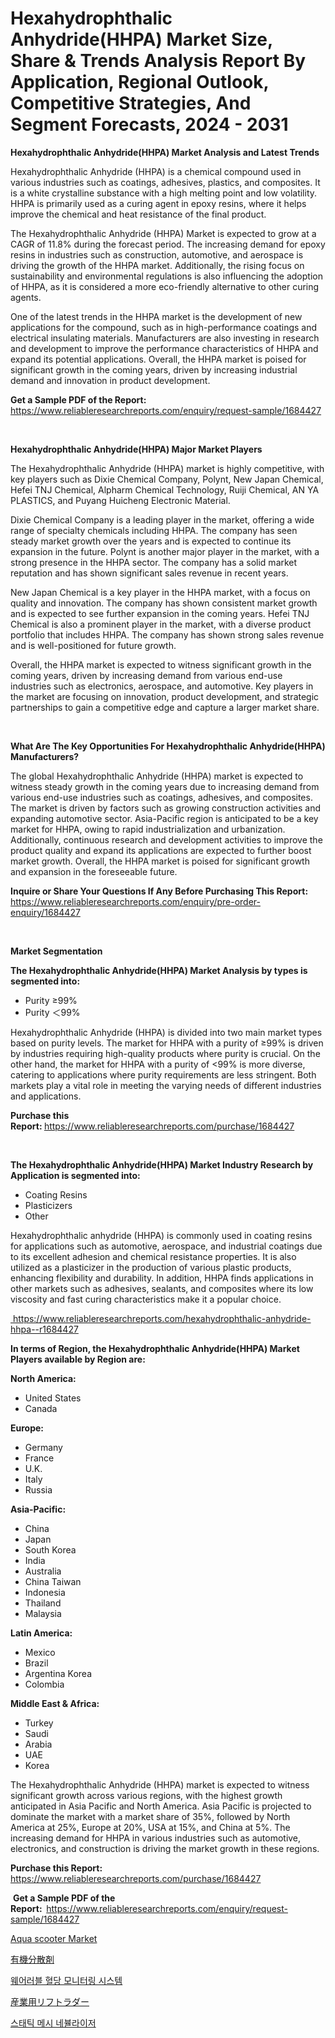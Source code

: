 <p><h1>Hexahydrophthalic Anhydride(HHPA) Market Size, Share & Trends Analysis Report By Application, Regional Outlook, Competitive Strategies, And Segment Forecasts, 2024 - 2031</h1></p><p><strong>Hexahydrophthalic Anhydride(HHPA) Market Analysis and Latest Trends</strong></p>
<p><p>Hexahydrophthalic Anhydride (HHPA) is a chemical compound used in various industries such as coatings, adhesives, plastics, and composites. It is a white crystalline substance with a high melting point and low volatility. HHPA is primarily used as a curing agent in epoxy resins, where it helps improve the chemical and heat resistance of the final product.</p><p>The Hexahydrophthalic Anhydride (HHPA) Market is expected to grow at a CAGR of 11.8% during the forecast period. The increasing demand for epoxy resins in industries such as construction, automotive, and aerospace is driving the growth of the HHPA market. Additionally, the rising focus on sustainability and environmental regulations is also influencing the adoption of HHPA, as it is considered a more eco-friendly alternative to other curing agents.</p><p>One of the latest trends in the HHPA market is the development of new applications for the compound, such as in high-performance coatings and electrical insulating materials. Manufacturers are also investing in research and development to improve the performance characteristics of HHPA and expand its potential applications. Overall, the HHPA market is poised for significant growth in the coming years, driven by increasing industrial demand and innovation in product development.</p></p>
<p><strong>Get a Sample PDF of the Report:&nbsp;</strong> <a href="https://www.reliableresearchreports.com/enquiry/request-sample/1684427">https://www.reliableresearchreports.com/enquiry/request-sample/1684427</a></p>
<p>&nbsp;</p>
<p><strong>Hexahydrophthalic Anhydride(HHPA) Major Market Players</strong></p>
<p><p>The Hexahydrophthalic Anhydride (HHPA) market is highly competitive, with key players such as Dixie Chemical Company, Polynt, New Japan Chemical, Hefei TNJ Chemical, Alpharm Chemical Technology, Ruiji Chemical, AN YA PLASTICS, and Puyang Huicheng Electronic Material. </p><p>Dixie Chemical Company is a leading player in the market, offering a wide range of specialty chemicals including HHPA. The company has seen steady market growth over the years and is expected to continue its expansion in the future. Polynt is another major player in the market, with a strong presence in the HHPA sector. The company has a solid market reputation and has shown significant sales revenue in recent years.</p><p>New Japan Chemical is a key player in the HHPA market, with a focus on quality and innovation. The company has shown consistent market growth and is expected to see further expansion in the coming years. Hefei TNJ Chemical is also a prominent player in the market, with a diverse product portfolio that includes HHPA. The company has shown strong sales revenue and is well-positioned for future growth.</p><p>Overall, the HHPA market is expected to witness significant growth in the coming years, driven by increasing demand from various end-use industries such as electronics, aerospace, and automotive. Key players in the market are focusing on innovation, product development, and strategic partnerships to gain a competitive edge and capture a larger market share.</p></p>
<p>&nbsp;</p>
<p><strong>What Are The Key Opportunities For Hexahydrophthalic Anhydride(HHPA) Manufacturers?</strong></p>
<p><p>The global Hexahydrophthalic Anhydride (HHPA) market is expected to witness steady growth in the coming years due to increasing demand from various end-use industries such as coatings, adhesives, and composites. The market is driven by factors such as growing construction activities and expanding automotive sector. Asia-Pacific region is anticipated to be a key market for HHPA, owing to rapid industrialization and urbanization. Additionally, continuous research and development activities to improve the product quality and expand its applications are expected to further boost market growth. Overall, the HHPA market is poised for significant growth and expansion in the foreseeable future.</p></p>
<p><strong>Inquire or Share Your Questions If Any Before Purchasing This Report:</strong> <a href="https://www.reliableresearchreports.com/enquiry/pre-order-enquiry/1684427">https://www.reliableresearchreports.com/enquiry/pre-order-enquiry/1684427</a></p>
<p>&nbsp;</p>
<p><strong>Market Segmentation</strong></p>
<p><strong>The Hexahydrophthalic Anhydride(HHPA) Market Analysis by types is segmented into:</strong></p>
<p><ul><li>Purity ≥99%</li><li>Purity ＜99%</li></ul></p>
<p><p>Hexahydrophthalic Anhydride (HHPA) is divided into two main market types based on purity levels. The market for HHPA with a purity of ≥99% is driven by industries requiring high-quality products where purity is crucial. On the other hand, the market for HHPA with a purity of <99% is more diverse, catering to applications where purity requirements are less stringent. Both markets play a vital role in meeting the varying needs of different industries and applications.</p></p>
<p><strong>Purchase this Report:&nbsp;</strong><a href="https://www.reliableresearchreports.com/purchase/1684427">https://www.reliableresearchreports.com/purchase/1684427</a></p>
<p>&nbsp;</p>
<p><strong>The Hexahydrophthalic Anhydride(HHPA) Market Industry Research by Application is segmented into:</strong></p>
<p><ul><li>Coating Resins</li><li>Plasticizers</li><li>Other</li></ul></p>
<p><p>Hexahydrophthalic anhydride (HHPA) is commonly used in coating resins for applications such as automotive, aerospace, and industrial coatings due to its excellent adhesion and chemical resistance properties. It is also utilized as a plasticizer in the production of various plastic products, enhancing flexibility and durability. In addition, HHPA finds applications in other markets such as adhesives, sealants, and composites where its low viscosity and fast curing characteristics make it a popular choice.</p></p>
<p><a href="https://www.reliableresearchreports.com/hexahydrophthalic-anhydride-hhpa--r1684427">&nbsp;https://www.reliableresearchreports.com/hexahydrophthalic-anhydride-hhpa--r1684427</a></p>
<p><strong>In terms of Region, the Hexahydrophthalic Anhydride(HHPA) Market Players available by Region are:</strong></p>
<p>
    <p> <strong> North America: </strong>
        <ul>
            <li>United States</li>
            <li>Canada</li>
        </ul>
        </p> 
    <p> <strong> Europe: </strong>
        <ul>
            <li>Germany</li>
            <li>France</li>
            <li>U.K.</li>
            <li>Italy</li>
            <li>Russia</li>
        </ul>
        </p> 
    <p> <strong> Asia-Pacific: </strong>
        <ul>
            <li>China</li>
            <li>Japan</li>
            <li>South Korea</li>
            <li>India</li>
            <li>Australia</li>
            <li>China Taiwan</li>
            <li>Indonesia</li>
            <li>Thailand</li>
            <li>Malaysia</li>
        </ul>
        </p> 
    <p> <strong> Latin America: </strong>
        <ul>
            <li>Mexico</li>
            <li>Brazil</li>
            <li>Argentina Korea</li>
            <li>Colombia</li>
        </ul>
        </p> 
    <p> <strong> Middle East & Africa: </strong>
        <ul>
            <li>Turkey</li>
            <li>Saudi</li>
            <li>Arabia</li>
            <li>UAE</li>
            <li>Korea</li>
        </ul>
    </p>
    </p>
<p><p>The Hexahydrophthalic Anhydride (HHPA) market is expected to witness significant growth across various regions, with the highest growth anticipated in Asia Pacific and North America. Asia Pacific is projected to dominate the market with a market share of 35%, followed by North America at 25%, Europe at 20%, USA at 15%, and China at 5%. The increasing demand for HHPA in various industries such as automotive, electronics, and construction is driving the market growth in these regions.</p></p>
<p><strong>Purchase this Report: </strong><a href="https://www.reliableresearchreports.com/purchase/1684427">https://www.reliableresearchreports.com/purchase/1684427</a></p>
<p>&nbsp;<strong>Get a Sample PDF of the Report:&nbsp;&nbsp;</strong><a href="https://www.reliableresearchreports.com/enquiry/request-sample/1684427">https://www.reliableresearchreports.com/enquiry/request-sample/1684427</a></p>
<p><strong></strong></p>
<p><p><a href="https://github.com/lorenzaSchmeler/Market-Research-Report-List-1/blob/main/aqua-scooter-market.md">Aqua scooter Market</a></p><p><a href="https://github.com/alyle7648/Market-Research-Report-List-1/blob/main/7696104110832.md">有機分散剤</a></p><p><a href="https://github.com/rahat-gis/Market-Research-Report-List-1/blob/main/6374220105586.md">웨어러블 혈당 모니터링 시스템</a></p><p><a href="https://github.com/SantosDicki04/Market-Research-Report-List-2/blob/main/7037667110831.md">産業用リフトラダー</a></p><p><a href="https://github.com/johneahan44556754/Market-Research-Report-List-1/blob/main/5042951105587.md">스태틱 메시 네뷸라이저</a></p></p>